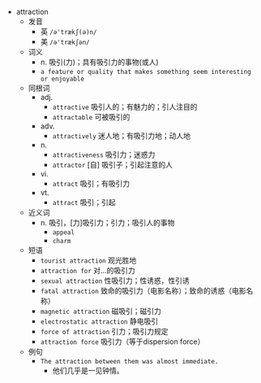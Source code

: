 - attraction
  - 发音
    - 英 `/ə'trækʃ(ə)n/`
    - 美 `/ə'trækʃən/`
  - 词义
    - n. 吸引(力)；具有吸引力的事物(或人)
    - `a feature or quality that makes something seem interesting or enjoyable`
  - 同根词
    - adj.
      - `attractive` 吸引人的；有魅力的；引人注目的
      - `attractable` 可被吸引的
    - adv.
      - `attractively` 迷人地；有吸引力地；动人地
    - n.
      - `attractiveness` 吸引力；迷惑力
      - `attractor` [自] 吸引子；引起注意的人
    - vi.
      - `attract` 吸引；有吸引力
    - vt.
      - `attract` 吸引；引起
  - 近义词
    - n. 吸引，[力]吸引力；引力；吸引人的事物
      - `appeal`
      - `charm`
  - 短语
    - `tourist attraction` 观光胜地 
    - `attraction for` 对…的吸引力 
    - `sexual attraction` 性吸引力；性诱惑，性引诱 
    - `fatal attraction` 致命的吸引力（电影名称）；致命的诱惑（电影名称） 
    - `magnetic attraction` 磁吸引；磁引力 
    - `electrostatic attraction` 静电吸引 
    - `force of attraction` 引力；吸引力规定 
    - `attraction force` 吸引力（等于dispersion force） 
  - 例句
    - `The attraction between them was almost immediate.`
      - 他们几乎是一见钟情。

